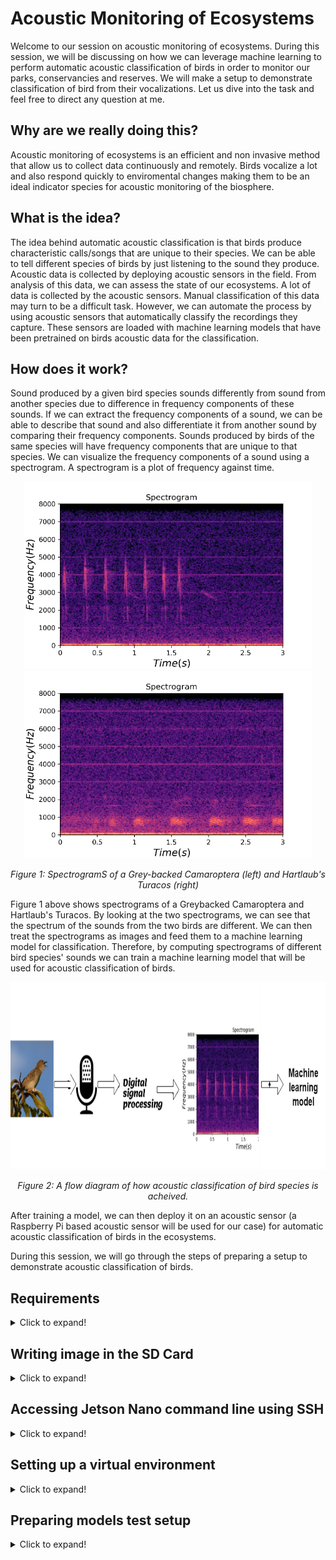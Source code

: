 # Acoustic Monitoring of Ecosystems

Welcome to our session on acoustic monitoring of ecosystems. During this session, we will be discussing on how we can leverage machine learning to perform automatic acoustic classification of birds in order to monitor our parks, conservancies and reserves. We will make a setup to demonstrate classification of bird from their vocalizations. Let us dive into the task and feel free to direct any question at me.

## Why are we really doing this?


Acoustic monitoring of ecosystems is an efficient and non invasive method that allow us to collect data continuously and remotely. Birds vocalize a lot and also respond quickly to enviromental changes making them to be an ideal indicator species for acoustic monitoring of the biosphere.

## What is the idea?


The idea behind automatic acoustic classification is that birds produce characteristic calls/songs that are unique to their species. We can be able to tell different species of birds by just listening to the sound they produce. Acoustic data is collected by deploying acoustic sensors in the field. From analysis of this data, we can assess the state of our ecosystems. A lot of data is collected by the acoustic sensors. Manual classification of this data may turn to be a difficult task. However, we can automate the process by using acoustic sensors that automatically classify the recordings they capture. These sensors are loaded with machine learning models that have been pretrained on birds acoustic data for the classification.

## How does it work?

Sound produced by a given bird species sounds differently from sound from another species due to difference in frequency components of these sounds. If we can extract the frequency components of a sound, we can be able to describe that sound and also differentiate it from another sound by comparing their frequency components. Sounds produced by birds of the same species will have frequency components that are unique to that species. We can visualize the frequency components of a sound using a spectrogram. A spectrogram is a plot of frequency against time.

<p align="center">
  <img width="460" height="300" src="/assets/img/18 grey-backed.png">
  <img width="460" height="300" src="/assets/img/19 hartlaub's-turacos-spectrogram.png">
  
</p>

<p align="center"> 
  <em>Figure 1: SpectrogramS of a Grey-backed Camaroptera (left) and Hartlaub's Turacos (right)</em>
</p>

Figure 1 above shows spectrograms of a Greybacked Camaroptera and Hartlaub's Turacos. By looking at the two spectrograms, we can see that the spectrum of the sounds from the two birds are different. We can then treat the spectrograms as images and feed them to a machine learning model for classification. Therefore, by computing spectrograms of different bird species' sounds we can train a machine learning model that will be used for acoustic classification of birds. 

<p align="center">
  <img width="auto" height="300" src="/assets/img/17 dsp-ml.png"> 
</p>

<p align="center"> 
  <em>Figure 2: A flow diagram of how acoustic classification of bird species is acheived.</em>
</p>

After training a model, we can then deploy it on an acoustic sensor (a Raspberry Pi based acoustic sensor will be used for our case) for automatic acoustic classification of birds in the ecosystems. 

During this session, we will go through the steps of preparing a setup to demonstrate acoustic classification of birds.


## Requirements

<details>
  <summary>Click to expand!</summary>

1. Jetson Nano Developer Kit and its power supply(5V, 3A).
2. An SD card of at least 32GB.
3. Ethernet cable
4. USB microphone
5. 3 220/470 ohms resistors
6. 3 LEDs
7. 4 male-female jumper cables
8. 4 connecting wires
9. Breadboard
10. A reliable Wi-Fi connection
11. Personal computer
12. A monitor, HDMI cable, mouse and keyboard (optional)
  
</details>


## Writing image in the SD Card

<details>
  <summary>Click to expand!</summary>

The Jetson Nano needs an operating system for its operation. The following steps outline the process of writing an image in an SD Card to be used with the Jetson Nano. 

  ### Step 1
      
  Download the [Jetson Nano Developer Kit SD Card Image](https://developer.nvidia.com/jetson-nano-sd-card-image) and note where it is saved.
      
  ### Step 2
Download, install and launch the Raspberry Pi imager for [Windows](https://downloads.raspberrypi.org/imager/imager_latest.exe), [macOS](https://downloads.raspberrypi.org/imager/imager_latest.dmg) and [Ubuntu x86](https://downloads.raspberrypi.org/imager/imager_latest_amd64.deb). You will get the following window:
  
<p align="center">
  <img width="auto" height="auto" src="/assets/img/1 raspberry pi imager.jpg"> 
</p>

### Step 3
Connect the SD Card to your computer using an SD Card reader or using the SD Card slot if the computer has one

### Step 4
Click on `CHOOSE OS`  and select the option `Use Custom` as shown below:
 
<p align="center">
  <img width="auto" height="auto" src="/assets/img/2. use custom.jpg"> 
</p>
  
On the window that will popup, access the location where the Jetson Nano Developer Kit SD Card Image was saved. Select the image and click on open as shown below:
  
<p align="center">
  <img width="auto" height="auto" src="/assets/img/3 image-select.jpg"> 
</p>

Once in the home page of the Raspberry Pi imager, press CTRL + SHIFT + X for advanced options and uncheck all options if any is checked as shown below and save:
  
<p align="center">
  <img width="auto" height="auto" src="/assets/img/4 advanced options.jpg"> 
</p>


### Step 5
Next click on `CHOOSE STORAGE` button and select the SD card as shown below: 

<p align="center">
  <img width="auto" height="auto" src="/assets/img/5 storage.jpg"> 
</p>

### Step 6
Next click on `WRITE` button and click on `YES` on the pop up as shown below:


<p align="center">
  <img width="auto" height="auto" src="/assets/img/6 writing pop up.jpg"> 
</p>

You should see the writing progress as shown below

<p align="center">
  <img width="auto" height="auto" src="/assets/img/7 write progress.jpg"> 
</p>

When the writing is completed, the following should appear:

<p align="center">
  <img width="auto" height="auto" src="/assets/img/8 write complete.jpg"> 
</p>

Unplug the SD Card. 
</details>

## Accessing Jetson Nano command line using SSH
  
<details>
  <summary>Click to expand!</summary>
  
Insert the SD Card into the Jetson Nano SD card slot and a USB wifi adapter. If you have a keyboard, mouse, monitor and monitor, follow the instructions [here](https://developer.nvidia.com/embedded/learn/get-started-jetson-nano-devkit#setup) to access the Jetson Nano full desktop on a monitor. 
  
In this section, we will access the commandline of the Jetson Nano using SSH and an extra computer. The guide is for computers operating on Windows OS. 

### Step 1
Connect your computer to the Jetson Nano's micro USB port. Connect the power to the Nano's power micro-USB power port and switch it on.  
  
### Step 2
Download and install PuTTy [here](https://the.earth.li/~sgtatham/putty/latest/w64/putty-64bit-0.76-installer.msi).

### Step 3
With the cursor at the windows icon, right click and open the `Device Manager` option. Under `Ports(COM & LPT)`, right click on the options and select properties. In the window that pops up, go to the 'Details` option and under `Property` select `Hardware id`. If the value is of the form shown in the diagram below, that's is the COM port of our interest. For my case it is COM4. Take note of the COM port for your case.

<p align="center">
  <img width="auto" height="auto" src="/assets/img/9 device-manager.jpg"> 
</p>

  
### Step 4
Launch PuTTy and under `Connection type`, select serial. Enter the COM port noted above and change the speed to 115200 as shown below and click on `Open'.
  
<p align="center">
  <img width="auto" height="auto" src="/assets/img/10 putty.jpg"> 
</p>
  
You should see the following window:

<p align="center">
  <img width="auto" height="auto" src="/assets/img/11 first-window.jpg"> 
</p>
  
Press enter. Under `License For Cuustomer Use of NVIDIA Software`, press the tab key followed by enter. Under `Select a language` select English, press the tab key followed by enter key. Under `Select your location`, scroll to you country using the up-down navigation keys and press the tab key followed by enter key. If your country is not in the first list, select the `other` option at the bottom of the list, press the tab key and then enter key. Navigate to your continent and select it. Choose your country. and hit ok.
  
Under `Configure locales` choose your option but preferably choose the `United States -en_US.UTF-8` option and hit ok. Hit Yes under `Where are you?`. Under `Who are you?`, enter your full name in lower case and hit ok. In the next window press ok to set user name for your account as your first name. Next choose a password for your account and press ok. Re-enter the password to confirm and hit ok. Under `APP Partition Size`, use the default by hitting ok. Under `Create SWAP File`, press ok followed by Yes. Under `Network configuration` choose `wlan0: Wireless ethernet (801.11x)` and hit ok. Select `Enter the ESSID manually` even if you can see the wireless network you intend to connect to and hit ok. If the network is open, i.e. not password protected, select the `WEP/Open Network` otherwise the `WPA/WPA2 PSK` and hit ok. Enter the password of the wireless network and hit ok. Give it sometime to establish a conneection. Under `Hostname`, clear localhost, enter `jetson.local` and hit ok. Under `Select Nvpmodel Mode`, select `MAXN` and hit ok. After installing system, the Jetson nano will reboot. Close the PuTTy terminal and launch it again.
  
We will use SSH to access the Jetson Nano. Under Host Name(or IP Address), enter `jetson.local` as shown below and press `Open`.
  
<p align="center">
  <img width="auto" height="auto" src="/assets/img/12 hostname-ssh.jpg"> 
</p>
  
Press enter for the warning security and enter the username you used for your account. Enter the password and press enter. You have now accessed the command line of the Jetson Nano as shown below:
  
<p align="center">
  <img width="auto" height="auto" src="/assets/img/13 final-ssh.jpg"> 
</p>
  
</details>

 

## Setting up a virtual environment

<details>
  <summary>Click to expand!</summary>
  
Let's clone the repository first. Github changed from use of password to `Personal Access TokenS (PATs)` for authentication. Follow this [link](https://docs.github.com/en/github/authenticating-to-github/keeping-your-account-and-data-secure/creating-a-personal-access-token) to learn how to generate a PAT. Use the PAT as your password when prompted. Run the following command on the command line:
  
```cpp
git clone https://github.com/DeKUT-DSAIL/arm-dev-summit.git
```
  
 To create a virtual environment run the following commands on the Jetson Nano command line one after the other:
  
 ```cpp
cd arm-dev-summit/bioacoustics/
./nano2g-setup-bash
```
  
 Now the Jetson Nano is ready for use in this task.
  
</details> 

## Preparing models test setup

<details>
  <summary>Click to expand!</summary>
We will demonstrate acoustic classification of birds using a Jetson Nano, some LEDs, and a USB microphone. To prepare the setup, we need to shutdown the Jetson Nano first and disconnect it from power. Run the following command on the command line and enter the password when prompted:
  
```cpp
sudo shutdown now
```
Wait about a minute before disconnecting the Jetson Nano from power. After disconnecting the Jetson Nano from power, we will proceed to prepare the models test setup. The diagram below shows the Jetson Nano pinout:
  
<p align="center">
  <img width="auto" height="auto" src="/assets/img/22 jetson pinout.jpg">  
</p>

<p align="center"> 
  <em>Pinout of the Jetson Nano</em>
</p>
  
We will be using GPIO pins `19`, `21`, `23` and Ground pin `25`. Make the connections as shown below. Note the polarity of the LED shown in the diagram. The positive terminal (the longer pin) of the LED is connected to the Jetson Nano's GPIO pin and the shorter pin to the ground rail through a resistor. The lines on the figure that follows indicate continuity of holes in the breadboard:
 
 <p align="center">
  <img width="auto" height="auto" src="/assets/img/26 breadboard-continuituy.png">  
</p>
  
 <p align="center"> 
  <em>Common holes in a breadboard</em>
</p>

<p align="center">
  <img width="auto" height="auto" src="/assets/img/23 jetson-model-setup.jpg">  
</p>

<p align="center"> 
  <em>Model test setup</em>
</p>
  
  
  <p align="center">
  <img width="auto" height="300" src="/assets/img/24 jetson-model-setup.jpg">
  <img width="auto" height="300" src="/assets/img/25 hand-drawn-jetson-schematic.jpg"> 
</p>

<p align="center"> 
  <em> A setup to test trained classification models on the Jetson Nano (left) and a schematic of LEDs connection to the Jetson Nano (right)</em>
</p>
  
Plug in the microphone into one of the Jetson Nano's USB port and power the Jetson Nano. Follow the steps outlined above to access the Jetson Nano's commandline. The setup is ready for models testing
  
</details>
